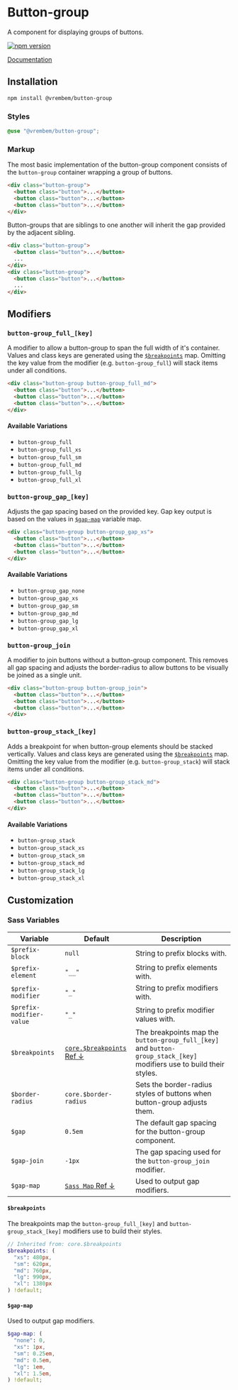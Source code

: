 # Button-group

A component for displaying groups of buttons.

[![npm version](https://img.shields.io/npm/v/%40vrembem%2Fbutton-group.svg)](https://www.npmjs.com/package/%40vrembem%2Fbutton-group)

[Documentation](https://vrembem.com/packages/button-group)

## Installation

```sh
npm install @vrembem/button-group
```

### Styles

```scss
@use "@vrembem/button-group";
```

### Markup

The most basic implementation of the button-group component consists of the `button-group` container wrapping a group of buttons.

```html
<div class="button-group">
  <button class="button">...</button>
  <button class="button">...</button>
  <button class="button">...</button>
</div>
```

Button-groups that are siblings to one another will inherit the gap provided by the adjacent sibling.

```html
<div class="button-group">
  <button class="button">...</button>
  ...
</div>
<div class="button-group">
  <button class="button">...</button>
  ...
</div>
```

## Modifiers

### `button-group_full_[key]`

A modifier to allow a button-group to span the full width of it's container. Values and class keys are generated using the [`$breakpoints`](#breakpoints) map. Omitting the key value from the modifier (e.g. `button-group_full`) will stack items under all conditions.

```html
<div class="button-group button-group_full_md">
  <button class="button">...</button>
  <button class="button">...</button>
  <button class="button">...</button>
</div>
```

#### Available Variations

- `button-group_full`
- `button-group_full_xs`
- `button-group_full_sm`
- `button-group_full_md`
- `button-group_full_lg`
- `button-group_full_xl`

### `button-group_gap_[key]`

Adjusts the gap spacing based on the provided key. Gap key output is based on the values in [`$gap-map`](#gap-map) variable map.

```html
<div class="button-group button-group_gap_xs">
  <button class="button">...</button>
  <button class="button">...</button>
  <button class="button">...</button>
</div>
```

#### Available Variations

- `button-group_gap_none`
- `button-group_gap_xs`
- `button-group_gap_sm`
- `button-group_gap_md`
- `button-group_gap_lg`
- `button-group_gap_xl`

### `button-group_join`

A modifier to join buttons without a button-group component. This removes all gap spacing and adjusts the border-radius to allow buttons to be visually be joined as a single unit.

```html
<div class="button-group button-group_join">
  <button class="button">...</button>
  <button class="button">...</button>
  <button class="button">...</button>
</div>
```

### `button-group_stack_[key]`

Adds a breakpoint for when button-group elements should be stacked vertically. Values and class keys are generated using the [`$breakpoints`](#breakpoints) map. Omitting the key value from the modifier (e.g. `button-group_stack`) will stack items under all conditions.

```html
<div class="button-group button-group_stack_md">
  <button class="button">...</button>
  <button class="button">...</button>
  <button class="button">...</button>
</div>
```

#### Available Variations

- `button-group_stack`
- `button-group_stack_xs`
- `button-group_stack_sm`
- `button-group_stack_md`
- `button-group_stack_lg`
- `button-group_stack_xl`

## Customization

### Sass Variables

| Variable                 | Default                                        | Description                                                                                                            |
| ------------------------ | ---------------------------------------------- | ---------------------------------------------------------------------------------------------------------------------- |
| `$prefix-block`          | `null`                                         | String to prefix blocks with.                                                                                          |
| `$prefix-element`        | `"__"`                                         | String to prefix elements with.                                                                                        |
| `$prefix-modifier`       | `"_"`                                          | String to prefix modifiers with.                                                                                       |
| `$prefix-modifier-value` | `"_"`                                          | String to prefix modifier values with.                                                                                 |
| `$breakpoints`           | [`core.$breakpoints` Ref &darr;](#breakpoints) | The breakpoints map the `button-group_full_[key]` and  `button-group_stack_[key]` modifiers use to build their styles. |
| `$border-radius`         | `core.$border-radius`                          | Sets the border-radius styles of buttons when button-group adjusts them.                                               |
| `$gap`                   | `0.5em`                                        | The default gap spacing for the button-group component.                                                                |
| `$gap-join`              | `-1px`                                         | The gap spacing used for the `button-group_join` modifier.                                                             |
| `$gap-map`               | [`Sass Map` Ref &darr;](#gap-map)              | Used to output gap modifiers.                                                                                          |

#### `$breakpoints`

The breakpoints map the `button-group_full_[key]` and  `button-group_stack_[key]` modifiers use to build their styles.

```scss
// Inherited from: core.$breakpoints
$breakpoints: (
  "xs": 480px,
  "sm": 620px,
  "md": 760px,
  "lg": 990px,
  "xl": 1380px
) !default;
```

#### `$gap-map`

Used to output gap modifiers.

```scss
$gap-map: (
  "none": 0,
  "xs": 1px,
  "sm": 0.25em,
  "md": 0.5em,
  "lg": 1em,
  "xl": 1.5em,
) !default;
```
